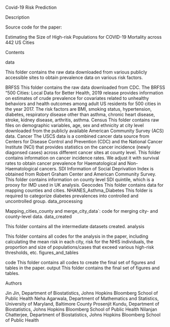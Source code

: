 Covid-19 Risk Prediction

Description

Source code for the paper:

Estimating the Size of High-risk Populations for COVID-19 Mortality across 442 US Cities

Contents

data

This folder contains the raw data downloaded from various publicly accessible sites to obtain prevalence data on various risk factors.

BRFSS
  This folder contains the raw data downloaded from CDC. The BRFSS “500 Cities: Local Data for Better Health, 2019 release provides information on estimates of crude prevalence for covariates related to unhealthy behaviors and health outcomes among adult US residents for 500 cities in the year 2017. The risk factors are BMI, smoking status, hypertension, diabetes, respiratory disease other than asthma, chronic heart disease, stroke, kidney disease, arthritis, asthma.
Census
  This folder contains raw files on demographic variables, age, sex and ethnicity at city level downloaded from the publicly available American Community Survey (ACS) data.
Cancer
  The USCS data is a combined cancer data source from Centers for Disease Control and Prevention (CDC) and the National Cancer Institute (NCI) that provides statistics on the cancer incidence (newly diagonsed cases) across different cancer sites at county level. This folder contains information on cancer incidence rates. We adjust it with survival rates to obtain cancer prevalence for Haematological and Non-Haematological cancers.
SDI
  Information of Social Deprivation Index is obtained from Robert Graham Center and American Community Survey. This folder contains information on county level SDI quintile, which is a prooxy for IMD used in UK analysis.
Geocodes
  This folder contains data for mapping counties and cities.
NHANES_Asthma_Diabetes
  This folder is required to categorize diabetes prevalences into controlled and uncontrolled group.
data_processing

Mapping_cities_county and merge_city_data`: code for merging city- and county-level data.
data_created

This folder contains all the intermediate datasets created.
analysis

This folder contains all codes for the analysis in the paper, including calculating the mean risk in each city, risk for the NHIS individuals, the proportion and size of populations/cases that exceed various high-risk thresholds, etc.
figures_and_tables

code
This folder contains all codes to create the final set of figures and tables in the paper.
output
This folder contains the final set of figures and tables.

Authors

Jin Jin, Department of Biostatistics, Johns Hopkins Bloomberg School of Public Health
Neha Agarwala, Department of Mathematics and Statistics, University of Maryland, Baltimore County
Prosenjit Kundu, Department of Biostatistics, Johns Hopkins Bloomberg School of Public Health
Nilanjan Chatterjee, Department of Biostatistics, Johns Hopkins Bloomberg School of Public Health
